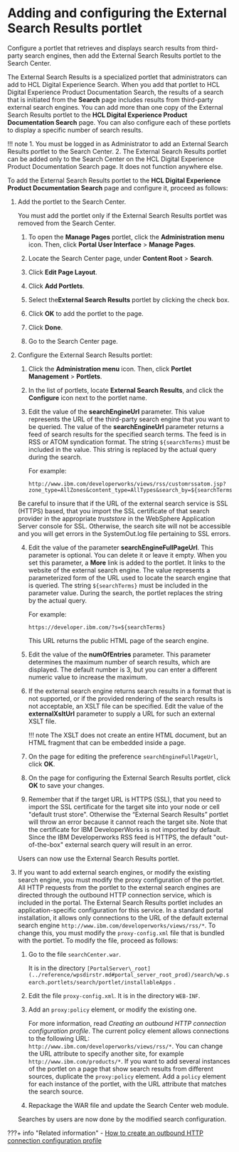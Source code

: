 # Adding and configuring the External Search Results portlet

Configure a portlet that retrieves and displays search results from third-party search engines, then add the External Search Results portlet to the Search Center.

The External Search Results is a specialized portlet that administrators can add to HCL Digital Experience Search. When you add that portlet to HCL Digital Experience Product Documentation Search, the results of a search that is initiated from the **Search** page includes results from third-party external search engines. You can add more than one copy of the External Search Results portlet to the **HCL Digital Experience Product Documentation Search** page. You can also configure each of these portlets to display a specific number of search results.

!!! note
    1.  You must be logged in as Administrator to add an External Search Results portlet to the Search Center.
    2.  The External Search Results portlet can be added only to the Search Center on the HCL Digital Experience Product Documentation Search page. It does not function anywhere else.

To add the External Search Results portlet to the **HCL Digital Experience Product Documentation Search** page and configure it, proceed as follows:

1.  Add the portlet to the Search Center.

    You must add the portlet only if the External Search Results portlet was removed from the Search Center.

    1.  To open the **Manage Pages** portlet, click the **Administration menu** icon. Then, click **Portal User Interface** \> **Manage Pages**.

    2.  Locate the Search Center page, under **Content Root** \> **Search**.

    3.  Click **Edit Page Layout**.

    4.  Click **Add Portlets**.

    5.  Select the**External Search Results** portlet by clicking the check box.

    6.  Click **OK** to add the portlet to the page.

    7.  Click **Done**.

    8.  Go to the Search Center page.

2.  Configure the External Search Results portlet:

    1.  Click the **Administration menu** icon. Then, click **Portlet Management** \> **Portlets**.

    2.  In the list of portlets, locate **External Search Results**, and click the **Configure** icon next to the portlet name.

    3.  Edit the value of the **searchEngineUrl** parameter. This value represents the URL of the third-party search engine that you want to be queried. The value of the **searchEngineUrl** parameter returns a feed of search results for the specified search terms. The feed is in RSS or ATOM syndication format. The string `${searchTerms}` must be included in the value. This string is replaced by the actual query during the search.

        For example:

        ```
        http://www.ibm.com/developerworks/views/rss/customrssatom.jsp?zone_type=AllZones&content_type=AllTypes&search_by=${searchTerms}&day=1&month=01&year=2008
        ```

	Be careful to insure that if the URL of the external search service is SSL (HTTPS) based, that you import the SSL certificate of that search provider in the appropriate *truststore* in the WebSphere Application Server console for SSL. Otherwise, the search site will not be accessible and you will get errors in the SystemOut.log file pertaining to SSL errors.

    4.  Edit the value of the parameter **searchEngineFullPageUrl**. This parameter is optional. You can delete it or leave it empty. When you set this parameter, a **More** link is added to the portlet. It links to the website of the external search engine. The value represents a parameterized form of the URL used to locate the search engine that is queried. The string `${searchTerms}` must be included in the parameter value. During the search, the portlet replaces the string by the actual query.

        For example:

        ```
        https://developer.ibm.com/?s=${searchTerms}
        ```

        This URL returns the public HTML page of the search engine.

    5.  Edit the value of the **numOfEntries** parameter. This parameter determines the maximum number of search results, which are displayed. The default number is 3, but you can enter a different numeric value to increase the maximum.

    6.  If the external search engine returns search results in a format that is not supported, or if the provided rendering of the search results is not acceptable, an XSLT file can be specified. Edit the value of the **externalXsltUrl** parameter to supply a URL for such an external XSLT file.

        !!! note
            The XSLT does not create an entire HTML document, but an HTML fragment that can be embedded inside a page.

    7.  On the page for editing the preference `searchEngineFullPageUrl`, click **OK**.

    8.  On the page for configuring the External Search Results portlet, click **OK** to save your changes.

    9.  Remember that if the target URL is HTTPS \(SSL\), that you need to import the SSL certificate for the target site into your node or cell "default trust store". Otherwise the “External Search Results” portlet will throw an error because it cannot reach the target site. Note that the certificate for IBM DeveloperWorks is not imported by default. Since the IBM Developerworks RSS feed is HTTPS, the default "out-of-the-box" external search query will result in an error.

    Users can now use the External Search Results portlet.

3.  If you want to add external search engines, or modify the existing search engine, you must modify the proxy configuration of the portlet. All HTTP requests from the portlet to the external search engines are directed through the outbound HTTP connection service, which is included in the portal. The External Search Results portlet includes an application-specific configuration for this service. In a standard portal installation, it allows only connections to the URL of the default external search engine `http://www.ibm.com/developerworks/views/rss/*`. To change this, you must modify the `proxy-config.xml` file that is bundled with the portlet. To modify the file, proceed as follows:

    1.  Go to the file `searchCenter.war`.

        It is in the directory `[PortalServer\_root](../reference/wpsdirstr.md#portal_server_root_prod)/search/wp.search.portlets/search/portlet/installableApps` .

    2.  Edit the file `proxy-config.xml`. It is in the directory `WEB-INF`.

    3.  Add an `proxy:policy` element, or modify the existing one.

        For more information, read *Creating an outbound HTTP connection configuration profile*. The current policy element allows connections to the following URL: `http://www.ibm.com/developerworks/views/rss/*`. You can change the URL attribute to specify another site, for example `http://www.ibm.com/products/*`. If you want to add several instances of the portlet on a page that show search results from different sources, duplicate the `proxy:policy` element. Add a `policy` element for each instance of the portlet, with the URL attribute that matches the search source.

    4.  Repackage the WAR file and update the Search Center web module.

    Searches by users are now done by the modified search configuration.



???+ info "Related information"
    - [How to create an outbound HTTP connection configuration profile](../../../../../extend_dx/portlets_development/web2_ui/outbound_http_connection/cfg_outbound_http_connections/adm_tools_for_cfg_outbound_http_conn/cfg_outbound_http_using_cfgtsk/outbhttp_cfg_tsk_create.md)

